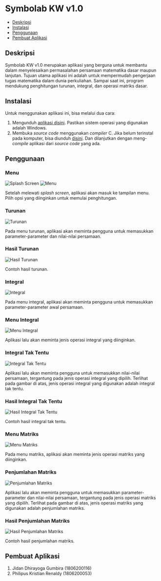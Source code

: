 # Symbolab KW v1.0

* [Deskripsi](#deskripsi)
* [Instalasi](#instalasi)
* [Penggunaan](#pengunaan)
* [Pembuat Aplikasi](#pembuat-aplikasi)

## Deskripsi
Symbolab KW v1.0 merupakan aplikasi yang berguna untuk membantu dalam menyelesaikan permasalahan persamaan matematika dasar maupun lanjutan. Tujuan utama aplikasi ini adalah untuk mempermudah pengerjaan tugas matematika dalam dunia perkuliahan. Sampai saat ini, program mendukung penghitungan turunan, integral, dan operasi matriks dasar.
	
## Instalasi
Untuk menggunakan aplikasi ini, bisa melalui dua cara:
1. Mengunduh [aplikasi disini](/Symbolab-KW-v1.0.exe). Pastikan sistem operasi yang digunakan adalah Windows.
2. Membuka _source code_ menggunakan _compiler_ C. Jika belum terinstal pada komputer, bisa diunduh [disini](https://sourceforge.net/projects/orwelldevcpp/files/latest/download). Dan dilanjutkan dengan meng-_compile_ aplikasi dari _source code_ yang ada.

## Penggunaan
### Menu
![_Splash Screen_](/pictures/1.PNG)
![Menu](/pictures/2.PNG)

Setelah melewati _splash screen_, aplikasi akan masuk ke tampilan menu. Pilih opsi yang diinginkan untuk memulai penghitungan.
### Turunan
![Turunan](/pictures/3.PNG)

Pada menu turunan, aplikasi akan meminta pengguna untuk memasukkan parameter-parameter dan nilai-nilai persamaan.
### Hasil Turunan
![Hasil Turunan](/pictures/4.PNG)

Contoh hasil turunan.
### Integral
![Integral](/pictures/5.PNG)

Pada menu integral, aplikasi akan meminta pengguna untuk memasukkan parameter-parameter awal persamaan.
### Menu Integral
![Menu Integral](/pictures/6.PNG)

Aplikasi lalu akan meminta jenis operasi integral yang diinginkan.
### Integral Tak Tentu
![Integral Tak Tentu](/pictures/7.PNG)

Aplikasi lalu akan meminta pengguna untuk memasukkan nilai-nilai persamaan, tergantung pada jenis operasi integral yang dipilih. Terlihat pada gambar di atas, jenis operasi integral yang digunakan adalah integral tak tentu.
### Hasil Integral Tak Tentu
![Hasil Integral Tak Tentu](/pictures/8.PNG)

Contoh hasil integral tak tentu.
### Menu Matriks
![Menu Matriks](/pictures/9.PNG)

Pada menu matriks, aplikasi akan meminta jenis operasi matriks yang diinginkan.
### Penjumlahan Matriks
![Penjumlahan Matriks](/pictures/10.PNG)

Aplikasi lalu akan meminta pengguna untuk memasukkan parameter-parameter dan nilai-nilai persamaan, tergantung pada jenis operasi matriks yang dipilih. Terlihat pada gambar di atas, jenis operasi matriks yang digunakan adalah penjumlahan matriks.
### Hasil Penjumlahan Matriks
![Hasil Penjumlahan Matriks](/pictures/11.PNG)

Contoh hasil penjumlahan matriks.

## Pembuat Aplikasi
1. Jidan Dhirayoga Gumbira (1806200116)
2. Philipus Kristian Renaldy (1806200053)
